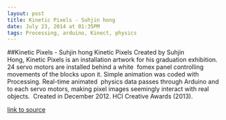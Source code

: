 ```yaml
---
layout: post
title: Kinetic Pixels - Suhjin hong
date: July 23, 2014 at 01:35PM
tags: Processing, arduino, Kinect, physics
---
```

##Kinetic Pixels - Suhjin hong
Kinetic Pixels
Created by Suhjin Hong, Kinetic Pixels is an installation artwork for his graduation exhibition. 24 servo motors are installed behind a white 
fomex panel controlling movements of the blocks upon it. Simple animation was coded with Processing. Real-time animated 
physics data passes through Arduino and to each servo motors, making pixel images seemingly interact with real objects. 
Created in December 2012. HCI Creative Awards (2013). 

[link to source](http://ift.tt/1A5mwtl) 
